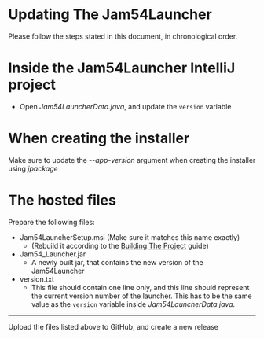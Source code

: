 # Updating The Jam54Launcher
Please follow the steps stated in this document, in chronological order.

# Inside the Jam54Launcher IntelliJ project
- Open *Jam54LauncherData.java*, and update the `version` variable

# When creating the installer
Make sure to update the *--app-version* argument when creating the installer using *jpackage*

# The hosted files
Prepare the following files:
- Jam54LauncherSetup.msi (Make sure it matches this name exactly)
    - (Rebuild it according to the [Building The Project](./BuildingTheProject.md) guide)
- Jam54_Launcher.jar
    - A newly built jar, that contains the new version of the Jam54Launcher
- version.txt
    - This file should contain one line only, and this line should represent the current version number of the launcher. This has to be the same value as the `version` variable inside *Jam54LauncherData.java*.

---

Upload the files listed above to GitHub, and create a new release